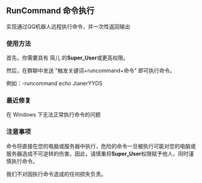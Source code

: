 ## RunCommand 命令执行
实现通过QQ机器人远程执行命令，并一次性返回输出

### 使用方法
首先，你需要具有 简儿 的**Super_User**或更高权限。

然后，在群聊中发送 "触发关键词+runcommand+命令" 即可执行命令。

例如：-runcommand echo JianerYYDS

### 最近修复
在 Windows 下无法正常执行命令的问题

### 注意事项
命令将直接在您的电脑或服务器中执行，危险的命令一旦被执行可能对您的电脑或服务器造成不可逆转的伤害。因此，请慎重将**Super_User**权限赋予他人，同时谨慎执行命令。

我们不对因执行命令造成的任何损失负责。
